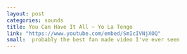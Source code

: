 ```yaml
---
layout: post
categories: sounds
title: You Can Have It All ~ Yo La Tengo
link: "https://www.youtube.com/embed/SmIcIVNjXOQ"
small:  probably the best fan made video I've ever seen
---
```


